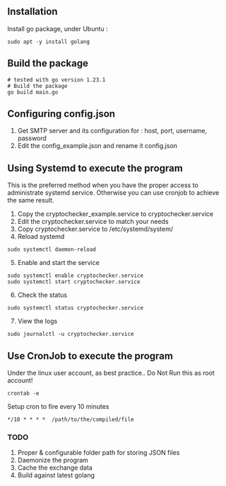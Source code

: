 ## Installation

Install go package, under Ubuntu :
```
sudo apt -y install golang
```
 
## Build the package
```
# tested with go version 1.23.1
# Build the package
go build main.go
```

## Configuring config.json

1. Get SMTP server and its configuration for : host, port, username, password
2. Edit the config_example.json and rename it config.json

## Using Systemd to execute the program
This is the preferred method when you have the proper access to administrate systemd service. Otherwise you can use cronjob to achieve the same result.

1. Copy the cryptochecker_example.service to cryptochecker.service
2. Edit the cryptochecker.service to match your needs
3. Copy cryptochecker.service to /etc/systemd/system/
4. Reload systemd
```
sudo systemctl daemon-reload
```
5. Enable and start the service
```
sudo systemctl enable cryptochecker.service
sudo systemctl start cryptochecker.service
```
6. Check the status
```
sudo systemctl status cryptochecker.service
```
7. View the logs
```
sudo journalctl -u cryptochecker.service
```

## Use CronJob to execute the program

Under the linux user account, as best practice.. Do Not Run this as root account!
```
crontab -e
```

Setup cron to fire every 10 minutes
```
*/10 * * * *  /path/to/the/compiled/file
```

### TODO ###
1. Proper & configurable folder path for storing JSON files
2. Daemonize the program
3. Cache the exchange data
4. Build against latest golang

